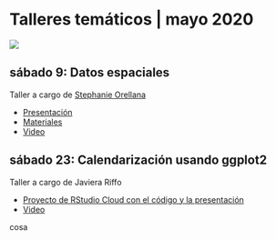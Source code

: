 # Talleres temáticos | mayo 2020

![](rladies-chile-talleres-especializados.png)

## sábado 9: Datos espaciales
Taller a cargo de [Stephanie Orellana](https://twitter.com/sporella)

* [Presentación](https://sporella.github.io/datos_espaciales_presentacion)
* [Materiales](https://github.com/sporella/datos_espaciales_tutorial)
* [Video](https://vimeo.com/416759165)

## sábado 23: Calendarización usando ggplot2
Taller a cargo de Javiera Riffo

* [Proyecto de RStudio Cloud con el código y la presentación](https://rstudio.cloud/project/1309892)
* [Video](https://vimeo.com/421945168)

cosa
